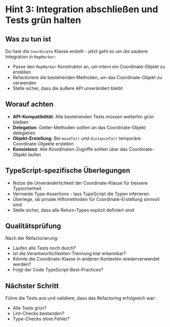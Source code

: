 # Hint 3: Integration abschließen und Tests grün halten

## Was zu tun ist
Du hast die `Coordinate` Klasse erstellt - jetzt geht es um die saubere Integration in `MapMarker`:
- Passe den `MapMarker` Konstruktor an, um intern ein Coordinate-Objekt zu erstellen
- Refactoriere die bestehenden Methoden, um das Coordinate-Objekt zu verwenden
- Stelle sicher, dass die äußere API unverändert bleibt

## Worauf achten
- **API-Kompatibilität**: Alle bestehenden Tests müssen weiterhin grün bleiben
- **Delegation**: Getter-Methoden sollten an das Coordinate-Objekt delegieren
- **Objekt-Erstellung**: Bei `moveTo()` und `distanceTo()` temporäre Coordinate-Objekte erstellen
- **Konsistenz**: Alle Koordinaten-Zugriffe sollten über das Coordinate-Objekt laufen

## TypeScript-spezifische Überlegungen
- Nutze die Unveränderlichkeit der Coordinate-Klasse für bessere Typsicherheit
- Vermeide Type-Assertions - lass TypeScript die Typen inferieren
- Überlege, ob private Hilfsmethoden für Coordinate-Erstellung sinnvoll sind
- Stelle sicher, dass alle Return-Types explizit definiert sind

## Qualitätsprüfung
Nach der Refactorierung:
- Laufen alle Tests noch durch?
- Ist die Verantwortlichkeiten-Trennung klar erkennbar?
- Könnte die Coordinate-Klasse in anderen Kontexten wiederverwendet werden?
- Folgt der Code TypeScript-Best-Practices?

## Nächster Schritt
Führe die Tests aus und validiere, dass das Refactoring erfolgreich war:
- Alle Tests grün?
- Lint-Checks bestanden?
- Type-Checks ohne Fehler?